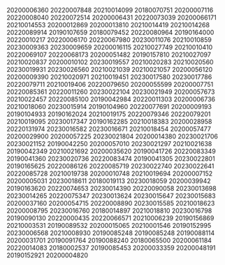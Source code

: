 20200006360
20220007848
20210014099
20180070751
20200007116
20220008040
20220072514
20200006431
20220073039
20200066171
20210014553
20200012869
20200013810
20210014419
20210014268
20220089914
20190107659
20180079452
20220080964
20190164000
20220010217
20220006170
20220067980
20230011076
20210010859
20230009363
20230009659
20200016115
20210027749
20210010410
20220069107
20220068173
20200051482
20190157810
20210027097
20210020837
20200010102
20230019557
20210020283
20210020560
20230019931
20230026560
20210021039
20210021057
20200056120
20200009390
20210020971
20210019451
20230017580
20230017786
20220079711
20210019406
20220079650
20200055599
20200007751
20220085361
20220011260
20230022104
20230021949
20200057673
20210022457
20220085100
20190042984
20220011303
20200006736
20210018060
20230015914
20190104960
20220077691
20200009193
20190104933
20190162024
20210019175
20220079346
20220079201
20210019095
20230017347
20190162285
20210018383
20200028958
20220131974
20230016582
20230016671
20210018454
20200057477
20200029900
20200057225
20230021804
20200014380
20230021706
20230021152
20190042250
20200057010
20230021297
20210021638
20190042349
20210021692
20200035620
20190041726
20220083349
20190041360
20230020736
20220083474
20190041305
20230022801
20190165625
20220086126
20220085719
20230022740
20230022641
20220085728
20210019738
20200010748
20210019694
20200007152
20200005031
20230018611
20180019113
20230018059
20200039942
20190163620
20220074653
20230014390
20220090058
20230013698
20230014265
20220075347
20230013624
20230015647
20230015683
20200037160
20200054715
20220008890
20230015585
20210018623
20200008795
20230016760
20180014897
20210018810
20230016798
20190090130
20220000435
20220066571
20210006239
20190156869
20210003531
20190089532
20200015065
20210001546
20190152995
20230006568
20210008930
20190085248
20190085248
20190088114
20200031701
20190091764
20190088240
20180065500
20200061184
20220014083
20180002537
20190085453
20200033359
20200048191
20190152921
20200004820
